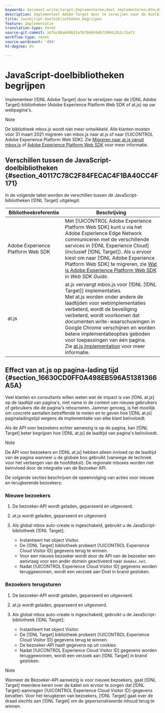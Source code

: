 ```yaml
---
keywords: document.write;target;Implementeren;doel implementeren;dtm;dynamisch tagbeheer;at.js;mbox.js;target.js;mbox;adobe Experience platform web skd;aep web sdk;web sdk
description: Implementeer Adobe Target door te verwijzen naar de doelbibliotheken (at.js of mbox.js) op uw webpagina's.
title: JavaScript-doelbibliotheken begrijpen
feature: Implementatie
translation-type: tm+mt
source-git-commit: abfbc08a649b31e7b784659dbf390412b2c15af2
workflow-type: tm+mt
source-wordcount: '454'
ht-degree: 0%

---
```



# JavaScript-doelbibliotheken begrijpen

Implementeer [!DNL Adobe Target] door te verwijzen naar de [!DNL Adobe Target]-bibliotheken (Adobe Experience Platform Web SDK of at.js) op uw webpagina&#39;s.

>[!NOTE]
>
>De bibliotheek mbox.js wordt niet meer ontwikkeld. Alle klanten moeten vóór 31 maart 2021 migreren van mbox.js naar at.js of naar [!UICONTROL Adobe Experience Platform Web SDK]. Zie [Migreren naar at.js vanuit mbox.js](/help/c-implementing-target/c-implementing-target-for-client-side-web/t-mbox-download/c-target-atjs-implementation/target-migrate-atjs.md#task_DE55DCE9AC2F49728395665DE1B1E6EA) of [Adobe Experience Platform Web SDK](/help/c-implementing-target/c-implementing-target-for-client-side-web/aep-web-sdk.md) voor meer informatie.

## Verschillen tussen de JavaScript-doelbibliotheken {#section_40117C78C2F84FECAC4F1BA40CC4F171}

In de volgende tabel worden de verschillen tussen de JavaScript-bibliotheken [!DNL Target] uitgelegd:

| Bibliotheekreferentie | Beschrijving |
|--- |--- |
| Adobe Experience Platform Web SDK | Met [!UICONTROL Adobe Experience Platform Web SDK] kunt u via het Adobe Experience Edge Network communiceren met de verschillende services in [!DNL Experience Cloud] (inclusief [!DNL Target]). Als u ervoor kiest om naar [!DNL Adobe Experience Platform Web SDK] te migreren, zie [Wat is Adobe Experience Platform Web SDK](/help/c-implementing-target/c-implementing-target-for-client-side-web/aep-web-sdk.md) in *Web SDK Guide*. |
| at.js | at.js vervangt mbox.js voor [!DNL [!DNL Target]] implementaties.<br>Met at.js worden onder andere de laadtijden voor webimplementaties verbeterd, wordt de beveiliging verbeterd, wordt voorkomen dat documenten.write-waarschuwingen in Google Chrome verschijnen en worden betere implementatieopties geboden voor toepassingen van één pagina.<br>Zie  [at.js Implementation](/help/c-implementing-target/c-implementing-target-for-client-side-web/t-mbox-download/c-target-atjs-implementation/target-atjs-implementation.md) voor meer informatie. |

## Effect van at.js op pagina-lading tijd {#section_16630CD0FF0A498EB596A51381366A5A}

Veel klanten en consultants willen weten wat de impact is van [!DNL at.js] op de laadtijd van pagina&#39;s, met name in de context van nieuwe gebruikers of gebruikers die de pagina&#39;s retourneren. Jammer genoeg, is het moeilijk om concrete aantallen betreffende te meten en te geven hoe [!DNL at.js] paginaladingstijd wegens de implementatie van elke klant beïnvloedt.

Als de API voor bezoekers echter aanwezig is op de pagina, kan [!DNL Target] beter begrijpen hoe [!DNL at.js] de laadtijd van pagina&#39;s beïnvloedt.

>[!NOTE]
>
>De API voor bezoekers en [!DNL at.js] hebben alleen invloed op de laadtijd van de pagina wanneer u de globale box gebruikt (vanwege de techniek voor het verbergen van de hoofdtekst). De regionale mboxes worden niet beïnvloed door de integratie van de Bezoeker API.

De volgende secties beschrijven de opeenvolging van acties voor nieuwe en terugkerende bezoekers:

### Nieuwe bezoekers

1. De bezoeker-API wordt geladen, geparseerd en uitgevoerd.
1. at.js wordt geladen, geparseerd en uitgevoerd.
1. Als global mbox auto-create is ingeschakeld, gebruikt u de JavaScript-bibliotheek [!DNL Target]:

   * Instantieert het object Visitor.
   * De [!DNL Target] bibliotheek probeert [!UICONTROL Experience Cloud Visitor ID] gegevens terug te winnen.
   * Voor een nieuwe bezoeker wordt door de API van de bezoeker een aanvraag voor een ander domein geactiveerd naar `demdex.net`.
   * Nadat [!UICONTROL Experience Cloud Visitor ID] gegevens worden teruggewonnen, wordt een verzoek aan Doel in brand gestoken.

### Bezoekers terugsturen

1. De bezoeker-API wordt geladen, geparseerd en uitgevoerd.
1. at.js wordt geladen, geparseerd en uitgevoerd.
1. Als global mbox auto-create is ingeschakeld, gebruikt u de JavaScript-bibliotheek [!DNL Target]:

   * Instantieert het object Visitor.
   * De [!DNL Target] bibliotheek probeert [!UICONTROL Experience Cloud Visitor ID] gegevens terug te winnen.
   * De bezoeker-API haalt gegevens op uit cookies.
   * Nadat [!UICONTROL Experience Cloud Visitor ID] gegevens worden teruggewonnen, wordt een verzoek aan [!DNL Target] in brand gestoken.

>[!NOTE]
>
>Wanneer de Bezoeker-API aanwezig is voor nieuwe bezoekers, gaat [!DNL Target] meerdere keren over de kabel om ervoor te zorgen dat [!DNL Target]-aanvragen [!UICONTROL Experience Cloud Visitor ID]-gegevens bevatten. Voor het terugkeren van bezoekers, [!DNL Target] gaat over de draad slechts aan [!DNL Target] om de gepersonaliseerde inhoud terug te winnen.
